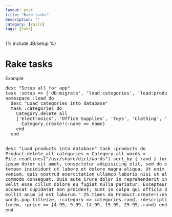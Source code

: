 ```yaml
---
layout: post
title: "Rake tasks"
description: ""
category: [rails]
tags: [rake]
---
```

{% include JB/setup %}

<h1 class="sectionedit1" id="rake_tasks">Rake tasks</h1>
<div class="level1">

<p>
Example
</p>
<pre class="code">desc &quot;Setup all for app&quot;
task :setup =&gt; [&#039;db:migrate&#039;, &#039;load:categories&#039;, &#039;load:products&#039;]
namespace :load do
  desc &quot;Load categories into database&quot;
  task :categories do
    Category.delete_all
    [&#039;Electronics&#039;, &#039;Office Supplies&#039;, &#039;Toys&#039;, &#039;Clothing&#039;, &#039;Groceries&#039;].each do |name|
      Category.create!(:name =&gt; name)
    end
  end

  desc &quot;Load products into database&quot;
  task :products do
    Product.delete_all
    categories = Category.all
    words = File.readlines(&quot;/usr/share/dict/words&quot;).sort_by { rand }
    lorem = &quot;Lorem ipsum dolor sit amet, consectetur adipisicing elit, sed do eiusmod tempor incididunt ut labore et dolore magna aliqua. Ut enim ad minim veniam, quis nostrud exercitation ullamco laboris nisi ut aliquip ex ea commodo consequat. Duis aute irure dolor in reprehenderit in voluptate velit esse cillum dolore eu fugiat nulla pariatur. Excepteur sint occaecat cupidatat non proident, sunt in culpa qui officia deserunt mollit anim id est laborum.&quot;
    25.times do
      Product.create!(:name =&gt; words.pop.titleize, :category =&gt; categories.rand, :description =&gt; lorem, :price =&gt; [4.99, 9.99, 14.99, 19.99, 29.99].rand)
    end
  end
end</pre>

</div>